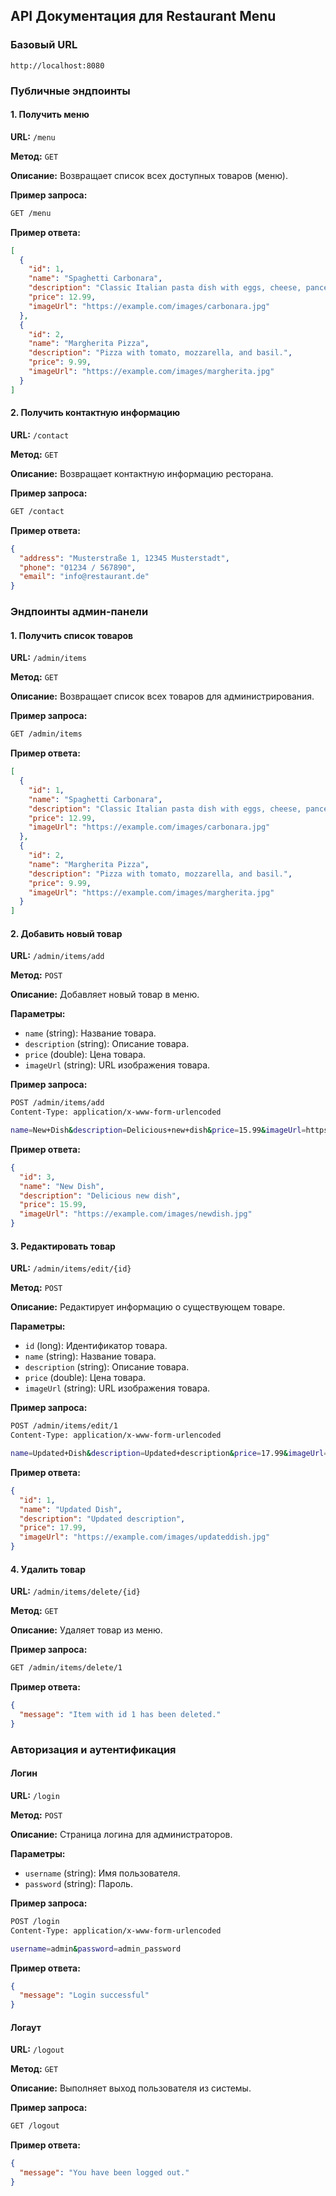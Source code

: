 ## API Документация для Restaurant Menu

### Базовый URL
`http://localhost:8080`

### Публичные эндпоинты

#### 1. Получить меню

**URL:** `/menu`

**Метод:** `GET`

**Описание:** Возвращает список всех доступных товаров (меню).

**Пример запроса:**
```sh
GET /menu
```

**Пример ответа:**
```json
[
  {
    "id": 1,
    "name": "Spaghetti Carbonara",
    "description": "Classic Italian pasta dish with eggs, cheese, pancetta, and pepper.",
    "price": 12.99,
    "imageUrl": "https://example.com/images/carbonara.jpg"
  },
  {
    "id": 2,
    "name": "Margherita Pizza",
    "description": "Pizza with tomato, mozzarella, and basil.",
    "price": 9.99,
    "imageUrl": "https://example.com/images/margherita.jpg"
  }
]
```

#### 2. Получить контактную информацию

**URL:** `/contact`

**Метод:** `GET`

**Описание:** Возвращает контактную информацию ресторана.

**Пример запроса:**
```sh
GET /contact
```

**Пример ответа:**
```json
{
  "address": "Musterstraße 1, 12345 Musterstadt",
  "phone": "01234 / 567890",
  "email": "info@restaurant.de"
}
```

### Эндпоинты админ-панели

#### 1. Получить список товаров

**URL:** `/admin/items`

**Метод:** `GET`

**Описание:** Возвращает список всех товаров для администрирования.

**Пример запроса:**
```sh
GET /admin/items
```

**Пример ответа:**
```json
[
  {
    "id": 1,
    "name": "Spaghetti Carbonara",
    "description": "Classic Italian pasta dish with eggs, cheese, pancetta, and pepper.",
    "price": 12.99,
    "imageUrl": "https://example.com/images/carbonara.jpg"
  },
  {
    "id": 2,
    "name": "Margherita Pizza",
    "description": "Pizza with tomato, mozzarella, and basil.",
    "price": 9.99,
    "imageUrl": "https://example.com/images/margherita.jpg"
  }
]
```

#### 2. Добавить новый товар

**URL:** `/admin/items/add`

**Метод:** `POST`

**Описание:** Добавляет новый товар в меню.

**Параметры:**

- `name` (string): Название товара.
- `description` (string): Описание товара.
- `price` (double): Цена товара.
- `imageUrl` (string): URL изображения товара.

**Пример запроса:**
```sh
POST /admin/items/add
Content-Type: application/x-www-form-urlencoded

name=New+Dish&description=Delicious+new+dish&price=15.99&imageUrl=https://example.com/images/newdish.jpg
```

**Пример ответа:**
```json
{
  "id": 3,
  "name": "New Dish",
  "description": "Delicious new dish",
  "price": 15.99,
  "imageUrl": "https://example.com/images/newdish.jpg"
}
```

#### 3. Редактировать товар

**URL:** `/admin/items/edit/{id}`

**Метод:** `POST`

**Описание:** Редактирует информацию о существующем товаре.

**Параметры:**

- `id` (long): Идентификатор товара.
- `name` (string): Название товара.
- `description` (string): Описание товара.
- `price` (double): Цена товара.
- `imageUrl` (string): URL изображения товара.

**Пример запроса:**
```sh
POST /admin/items/edit/1
Content-Type: application/x-www-form-urlencoded

name=Updated+Dish&description=Updated+description&price=17.99&imageUrl=https://example.com/images/updateddish.jpg
```

**Пример ответа:**
```json
{
  "id": 1,
  "name": "Updated Dish",
  "description": "Updated description",
  "price": 17.99,
  "imageUrl": "https://example.com/images/updateddish.jpg"
}
```

#### 4. Удалить товар

**URL:** `/admin/items/delete/{id}`

**Метод:** `GET`

**Описание:** Удаляет товар из меню.

**Пример запроса:**
```sh
GET /admin/items/delete/1
```

**Пример ответа:**
```json
{
  "message": "Item with id 1 has been deleted."
}
```

### Авторизация и аутентификация

#### Логин

**URL:** `/login`

**Метод:** `POST`

**Описание:** Страница логина для администраторов.

**Параметры:**

- `username` (string): Имя пользователя.
- `password` (string): Пароль.

**Пример запроса:**
```sh
POST /login
Content-Type: application/x-www-form-urlencoded

username=admin&password=admin_password
```

**Пример ответа:**
```json
{
  "message": "Login successful"
}
```

#### Логаут

**URL:** `/logout`

**Метод:** `GET`

**Описание:** Выполняет выход пользователя из системы.

**Пример запроса:**
```sh
GET /logout
```

**Пример ответа:**
```json
{
  "message": "You have been logged out."
}
```
